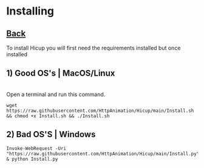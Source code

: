# Installing
## [Back](README.md)
To install Hicup you will first need the requirements installed but once installed 
## 1) Good OS's | MacOS/Linux
<br>
Open a terminal and run this command.

```
wget https://raw.githubusercontent.com/HttpAnimation/Hicup/main/Install.sh && chmod +x Install.sh && ./Install.sh
```

## 2) Bad OS'S | Windows
```
Invoke-WebRequest -Uri "https://raw.githubusercontent.com/HttpAnimation/Hicup/main/Install.py" & python Install.py
```